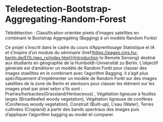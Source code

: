 # Teledetection-Bootstrap-Aggregating-Random-Forest
Télédétection : Classification orientée pixels d’images satellites en combinant le Bootstrap Aggregating (Bagging) à un modèle Random Forêst

Ce projet s’inscrit dans le cadre du cours d’Apprentissage Statistique et IA et s’inspire d’un module du séminaire  \href{https://pages.cms.hu-berlin.de/EOL/geo_rs/index.html}{Introduction to Remote Sensing} destiné aux étudiants en géographie de la Humboldt-Universität zu Berlin. L’objectif générale est d’améliorer un modèle de Random Forêt pour classer des images staellites en le combinant avec l’agorithm Bagging. Il s’agit plus spécifiquement d’implémenter un modèle de Random Forêt sur des images satellites de la zone de Berlin et alentours pour classer les élément sur les images pixel par pixel selon s’ils sont : Prairies/herbacées(Grassland/Herbaceous) , Végétation ligneuse à feuilles larges (Broadleafed woody vegetation), Végétation ligneuse de conifères (Coniferous woody vegetation), Construit (Built-up), L'eau (Water), Terres cultivées (Cropland) à partir des bands spectraux des images puis d’appliquer l’algorithm bagging au model et comparer.
